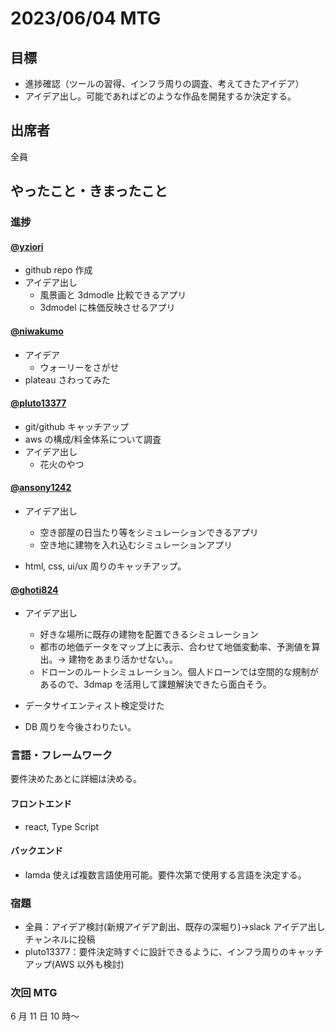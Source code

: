 # 2023/06/04 MTG

## 目標

- 進捗確認（ツールの習得、インフラ周りの調査、考えてきたアイデア）
- アイデア出し。可能であればどのような作品を開発するか決定する。

## 出席者

全員

## やったこと・きまったこと

### 進捗

#### [@yziori](https://github.com/yziori)

- github repo 作成
- アイデア出し
  - 風景画と 3dmodle 比較できるアプリ
  - 3dmodel に株価反映させるアプリ

#### [@niwakumo](https://github.com/niwakumo)

- アイデア<br>
  - ウォーリーをさがせ
- plateau さわってみた

#### [@pluto13377](https://github.com/pluto13377)

- git/github キャッチアップ
- aws の構成/料金体系について調査
- アイデア出し
  - 花火のやつ

#### [@ansony1242](https://github.com/ansony1242)

- アイデア出し

  - 空き部屋の日当たり等をシミュレーションできるアプリ
  - 空き地に建物を入れ込むシミュレーションアプリ

- html, css, ui/ux 周りのキャッチアップ。

#### [@ghoti824](https://github.com/ghoti824)

- アイデア出し<br>

  - 好きな場所に既存の建物を配置できるシミュレーション<br>
  - 都市の地価データをマップ上に表示、合わせて地価変動率、予測値を算出。→ 建物をあまり活かせない。。<br>
  - ドローンのルートシミュレーション。個人ドローンでは空間的な規制があるので、3dmap を活用して課題解決できたら面白そう。

- データサイエンティスト検定受けた
- DB 周りを今後さわりたい。

### 言語・フレームワーク

要件決めたあとに詳細は決める。

#### フロントエンド

- react, Type Script

#### バックエンド

- lamda 使えば複数言語使用可能。要件次第で使用する言語を決定する。

### 宿題

- 全員：アイデア検討(新規アイデア創出、既存の深堀り)→slack アイデア出しチャンネルに投稿
- pluto13377：要件決定時すぐに設計できるように、インフラ周りのキャッチアップ(AWS 以外も検討)

### 次回 MTG

6 月 11 日 10 時〜
